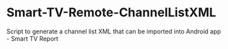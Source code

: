 # Smart-TV-Remote-ChannelListXML
Script to generate a channel list XML that can be imported into Android app - Smart TV Report
